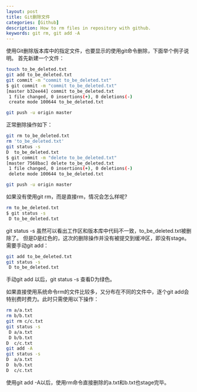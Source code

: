 ```yaml
---
layout: post
title: Git删除文件
categories: [Github]
description: How to rm files in repository with github.
keywords: git rm, git add -A
---
```


使用Git删除版本库中的指定文件，也要显示的使用git命令删除，下面举个例子说明。
首先新建一个文件：

```sh
touch to_be_deleted.txt
git add to_be_deleted.txt
git commit -m "commit to_be_deleted.txt"
$ git commit -m "commit to_be_deleted.txt"
[master b32ee44] commit to_be_deleted.txt
 1 file changed, 0 insertions(+), 0 deletions(-)
 create mode 100644 to_be_deleted.txt

git push -u origin master
```

正常删除操作如下：

```sh
git rm to_be_deleted.txt
rm 'to_be_deleted.txt'
git status -s
D  to_be_deleted.txt
$ git commit -m "delete to_be_deleted.txt"
[master 7568bac] delete to_be_deleted.txt
 1 file changed, 0 insertions(+), 0 deletions(-)
 delete mode 100644 to_be_deleted.txt

git push -u origin master
```

如果没有使用git rm，而是直接rm，情况会怎么样呢?

```sh
rm to_be_deleted.txt
$ git status -s
 D to_be_deleted.txt
```

git status -s 虽然可以看出工作区和版本库中代码不一致，to_be_deleted.txt被删除了。
但是D是红色的，这次的删除操作并没有被提交到缓冲区，即没有stage。需要手动git add：

```sh
git add to_be_deleted.txt
git status -s
 D to_be_deleted.txt
```
手动git add 以后，git status -s 查看D为绿色。

如果直接使用系统命令rm的文件比较多，又分布在不同的文件中，逐个git add会特别费时费力。此时只需使用以下操作：

```sh
rm a/a.txt
rm b/b.txt
git rm c/c.txt
git status -s
 D a/a.txt
 D b/b.txt
D  c/c.txt
git add -A
git status -s
D  a/a.txt
D  b/b.txt
D  c/c.txt
```
使用git add -A以后，使用rm命令直接删除的a.txt和b.txt也stage完毕。
